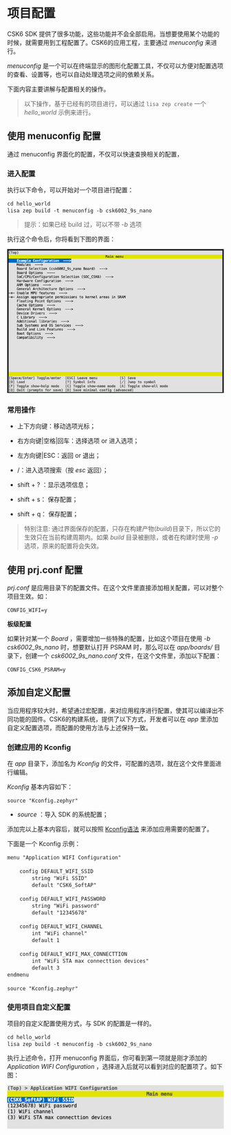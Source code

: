 # 项目配置

CSK6 SDK 提供了很多功能，这些功能并不会全部启用。当想要使用某个功能的时候，就需要用到工程配置了。CSK6的应用工程，主要通过 *menuconfig* 来进行。

*menuconfig* 是一个可以在终端显示的图形化配置工具，不仅可以方便对配置选项的查看、设置等，也可以自动处理选项之间的依赖关系。

下面内容主要讲解与配置相关的操作。

> 以下操作，基于已经有的项目进行，可以通过 `lisa zep create` 一个 *hello_world* 示例来进行。

## 使用 menuconfig 配置

通过 menuconfig 界面化的配置，不仅可以快速查换相关的配置，

### 进入配置

执行以下命令，可以开始对一个项目进行配置：

```
cd hello_world
lisa zep build -t menuconfig -b csk6002_9s_nano
```

> 提示：如果已经 build 过，可以不带 *-b* 选项 

执行这个命令后，你将看到下图的界面：

![menuconfig](images/menuconfig.png)

### 常用操作

* 上下方向键：移动选项光标；

* 右方向键|空格|回车：选择选项 or 进入选项；

* 左方向键|ESC：返回 or 退出；

* /：进入选项搜索（按 *esc* 返回）；

* shift + ? ：显示选项信息；

* shift + s： 保存配置；

* shift + q： 保存配置；


> 特别注意:
> 通过界面保存的配置，只存在构建产物(*build*)目录下，所以它的生效只在当前构建周期内。如果 *build* 目录被删除，或者在构建时使用 *-p* 选项，原来的配置将会失效。


## 使用 prj.conf 配置

*prj.conf* 是应用目录下的配置文件。在这个文件里直接添加相关配置，可以对整个项目生效。如：

```shell
CONFIG_WIFI=y
```

**板级配置**

如果针对某一个 *Board* ，需要增加一些特殊的配置，比如这个项目在使用 *-b csk6002_9s_nano* 时，想要默认打开 PSRAM 时，那么可以在 *app/boards/* 目录下，创建一个 *csk6002_9s_nano.conf* 文件，在这个文件里，添加以下配置：

```shell
CONFIG_CSK6_PSRAM=y
```


## 添加自定义配置

当应用程序较大时，希望通过宏配置，来对应用程序进行配置，使其可以编译出不同功能的固件。CSK6的构建系统，提供了以下方式，开发者可以在 *app* 里添加自定义配置选项，而配置的使用方法与上述保持一致。

### 创建应用的 Kconfig

在 *app* 目录下，添加名为 *Kconfig* 的文件，可配置的选项，就在这个文件里面进行编辑。

*Kconfig* 基本内容如下：

```
source "Kconfig.zephyr"
```

* *source* ：导入 SDK 的系统配置；

添加完以上基本内容后，就可以按照 [Kconfig语法](https://www.baidu.com/s?wd=kconfig%20%E8%AF%AD%E6%B3%95) 来添加应用需要的配置了。

下面是一个 Kconfig 示例：

```
menu "Application WIFI Configuration"

    config DEFAULT_WIFI_SSID
        string "WiFi SSID"
        default "CSK6_SoftAP"

    config DEFAULT_WIFI_PASSWORD
        string "WiFi password"
        default "12345678"

    config DEFAULT_WIFI_CHANNEL
        int "WiFi channel"
        default 1

    config DEFAULT_WIFI_MAX_CONNECTTION
        int "WiFi STA max connecttion devices"
        default 3
endmenu

source "Kconfig.zephyr"
```

### 使用项目自定义配置

项目的自定义配置使用方式，与 SDK 的配置是一样的。

```
cd hello_world
lisa zep build -t menuconfig -b csk6002_9s_nano
```

执行上述命令，打开 menuconfig 界面后，你可看到第一项就是刚才添加的 *Application WIFI Configuration* ，选择进入后就可以看到对应的配置项了。如下图：

![app_wifi_menuconfig](images/app_wifi_menuconfig.png)

